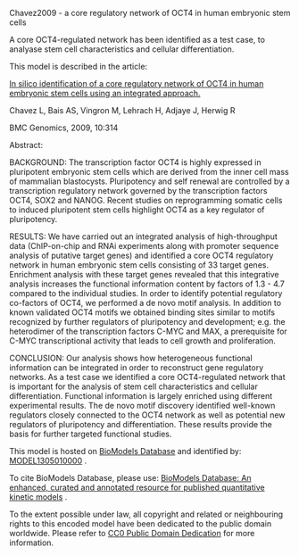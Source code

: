 

Chavez2009 - a core regulatory network of OCT4 in human embryonic stem cells

A core OCT4-regulated network has been identified as a test case, to analyase
stem cell characteristics and cellular differentiation.

This model is described in the article:

[In silico identification of a core regulatory network of OCT4 in human
embryonic stem cells using an integrated
approach.](http://identifiers.org/pubmed/19604364)

Chavez L, Bais AS, Vingron M, Lehrach H, Adjaye J, Herwig R

BMC Genomics, 2009, 10:314

Abstract:

BACKGROUND: The transcription factor OCT4 is highly expressed in pluripotent
embryonic stem cells which are derived from the inner cell mass of mammalian
blastocysts. Pluripotency and self renewal are controlled by a transcription
regulatory network governed by the transcription factors OCT4, SOX2 and NANOG.
Recent studies on reprogramming somatic cells to induced pluripotent stem
cells highlight OCT4 as a key regulator of pluripotency.

RESULTS: We have carried out an integrated analysis of high-throughput data
(ChIP-on-chip and RNAi experiments along with promoter sequence analysis of
putative target genes) and identified a core OCT4 regulatory network in human
embryonic stem cells consisting of 33 target genes. Enrichment analysis with
these target genes revealed that this integrative analysis increases the
functional information content by factors of 1.3 - 4.7 compared to the
individual studies. In order to identify potential regulatory co-factors of
OCT4, we performed a de novo motif analysis. In addition to known validated
OCT4 motifs we obtained binding sites similar to motifs recognized by further
regulators of pluripotency and development; e.g. the heterodimer of the
transcription factors C-MYC and MAX, a prerequisite for C-MYC transcriptional
activity that leads to cell growth and proliferation.

CONCLUSION: Our analysis shows how heterogeneous functional information can be
integrated in order to reconstruct gene regulatory networks. As a test case we
identified a core OCT4-regulated network that is important for the analysis of
stem cell characteristics and cellular differentiation. Functional information
is largely enriched using different experimental results. The de novo motif
discovery identified well-known regulators closely connected to the OCT4
network as well as potential new regulators of pluripotency and
differentiation. These results provide the basis for further targeted
functional studies.

This model is hosted on [BioModels Database](http://www.ebi.ac.uk/biomodels/)
and identified by:
[MODEL1305010000](http://identifiers.org/biomodels.db/MODEL1305010000) .

To cite BioModels Database, please use: [BioModels Database: An enhanced,
curated and annotated resource for published quantitative kinetic
models](http://identifiers.org/pubmed/20587024) .

To the extent possible under law, all copyright and related or neighbouring
rights to this encoded model have been dedicated to the public domain
worldwide. Please refer to [CC0 Public Domain
Dedication](http://creativecommons.org/publicdomain/zero/1.0/) for more
information.

